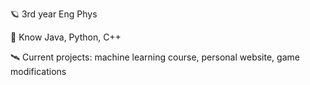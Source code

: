 🪐 3rd year Eng Phys

🚀 Know Java, Python, C++

🛰️ Current projects: machine learning course, personal website, game modifications 

